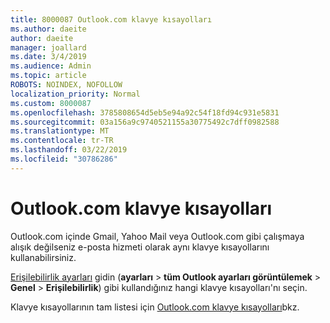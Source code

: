 ```yaml
---
title: 8000087 Outlook.com klavye kısayolları
ms.author: daeite
author: daeite
manager: joallard
ms.date: 3/4/2019
ms.audience: Admin
ms.topic: article
ROBOTS: NOINDEX, NOFOLLOW
localization_priority: Normal
ms.custom: 8000087
ms.openlocfilehash: 3785808654d5eb5e94a92c54f18fd94c931e5831
ms.sourcegitcommit: 03a156a9c9740521155a30775492c7dff0982588
ms.translationtype: MT
ms.contentlocale: tr-TR
ms.lasthandoff: 03/22/2019
ms.locfileid: "30786286"
---
```

# <a name="keyboard-shortcuts-in-outlookcom"></a>Outlook.com klavye kısayolları

Outlook.com içinde Gmail, Yahoo Mail veya Outlook.com gibi çalışmaya alışık değilseniz e-posta hizmeti olarak aynı klavye kısayollarını kullanabilirsiniz.

[Erişilebilirlik ayarları](https://go.microsoft.com/fwlink/?linkid=2080840) gidin (**ayarları** > **tüm Outlook ayarları görüntülemek** > **Genel** > **Erişilebilirlik**) gibi kullandığınız hangi klavye kısayolları'nı seçin.

Klavye kısayollarının tam listesi için [Outlook.com klavye kısayolları](https://support.office.com/article/708d907e-4398-4fc6-9a9a-4fc72bccec16)bkz.